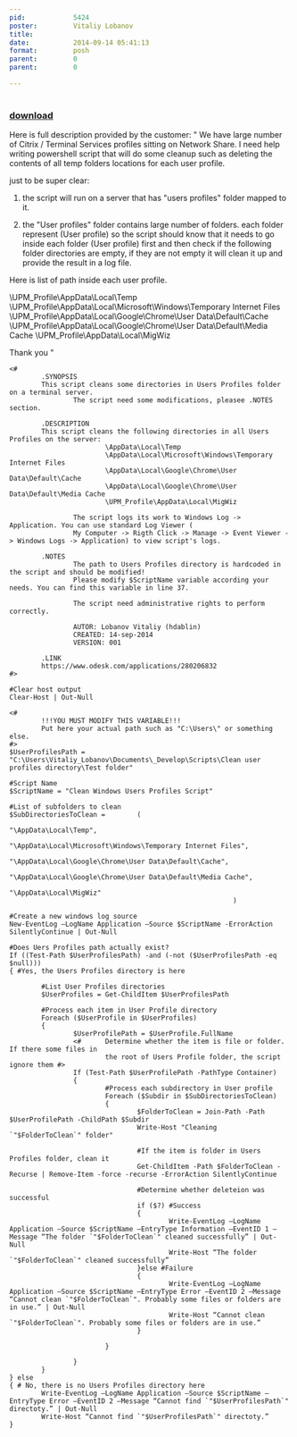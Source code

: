 ```yaml
---
pid:            5424
poster:         Vitaliy Lobanov
title:          
date:           2014-09-14 05:41:13
format:         posh
parent:         0
parent:         0

---
```


# 

### [download](5424.ps1)

Here is full description provided by the customer:
"
We have large number of Citrix / Terminal Services profiles sitting on Network Share. I need help writing powershell script that will do some cleanup such as deleting the contents of all temp folders locations for each user profile.  

just to be super clear: 

1. the script will run on a server that has "users profiles" folder mapped to it. 

2. the "User profiles" folder contains large number of folders. each folder represent (User profile) so the script should know that it needs to go inside each folder (User profile) first and then check if the following folder directories are empty, if they are not empty it will clean it up and provide the result in a log file. 

Here is list of path inside each user profile. 

\UPM_Profile\AppData\Local\Temp
\UPM_Profile\AppData\Local\Microsoft\Windows\Temporary Internet Files
\UPM_Profile\AppData\Local\Google\Chrome\User Data\Default\Cache
\UPM_Profile\AppData\Local\Google\Chrome\User Data\Default\Media Cache
\UPM_Profile\AppData\Local\MigWiz

Thank you
"

```posh
<#
        .SYNOPSIS
        This script cleans some directories in Users Profiles folder on a terminal server.
                The script need some modifications, pleasee .NOTES section.
               
        .DESCRIPTION
        This script cleans the following directories in all Users Profiles on the server:
                        \AppData\Local\Temp
                        \AppData\Local\Microsoft\Windows\Temporary Internet Files
                        \AppData\Local\Google\Chrome\User Data\Default\Cache
                        \AppData\Local\Google\Chrome\User Data\Default\Media Cache
                        \UPM_Profile\AppData\Local\MigWiz
               
                The script logs its work to Windows Log -> Application. You can use standard Log Viewer (
                My Computer -> Rigth Click -> Manage -> Event Viewer -> Windows Logs -> Application) to view script's logs.
               
        .NOTES
                The path to Users Profiles directory is hardcoded in the script and should be modified!
                Please modify $ScriptName variable according your needs. You can find this variable in line 37.
               
                The script need administrative rights to perform correctly.
               
                AUTOR: Lobanov Vitaliy (hdablin)
                CREATED: 14-sep-2014
                VERSION: 001
       
        .LINK  
        https://www.odesk.com/applications/280206832
#>
 
#Clear host output
Clear-Host | Out-Null
 
<#
        !!!YOU MUST MODIFY THIS VARIABLE!!!
        Put here your actual path such as "C:\Users\" or something else.
#>     
$UserProfilesPath = "C:\Users\Vitaliy_Lobanov\Documents\_Develop\Scripts\Clean user profiles directory\Test folder"
 
#Script Name
$ScriptName = "Clean Windows Users Profiles Script"
 
#List of subfolders to clean
$SubDirectoriesToClean =        (      
                                                                "\AppData\Local\Temp",
                                                                "\AppData\Local\Microsoft\Windows\Temporary Internet Files",
                                                                "\AppData\Local\Google\Chrome\User Data\Default\Cache",
                                                                "\AppData\Local\Google\Chrome\User Data\Default\Media Cache",
                                                                "\AppData\Local\MigWiz"
                                                        )
 
#Create a new windows log source
New-EventLog –LogName Application –Source $ScriptName -ErrorAction SilentlyContinue | Out-Null
 
#Does Uers Profiles path actually exist?
If ((Test-Path $UserProfilesPath) -and (-not ($UserProfilesPath -eq $null)))
{ #Yes, the Users Profiles directory is here
 
        #List User Profiles directories
        $UserProfiles = Get-ChildItem $UserProfilesPath
 
        #Process each item in User Profile directory
        Foreach ($UserProfile in $UserProfiles)
        {
                $UserProfilePath = $UserProfile.FullName
                <#      Determine whether the item is file or folder.   If there some files in
                        the root of Users Profile folder, the script ignore them #>            
                If (Test-Path $UserProfilePath -PathType Container)
                {
                        #Process each subdirectory in User profile
                        Foreach ($Subdir in $SubDirectoriesToClean)
                        {
                                $FolderToClean = Join-Path -Path $UserProfilePath -ChildPath $Subdir
                                Write-Host "Cleaning `"$FolderToClean`" folder"
                               
                                #If the item is folder in Users Profiles folder, clean it
                                Get-ChildItem -Path $FolderToClean -Recurse | Remove-Item -force -recurse -ErrorAction SilentlyContinue
               
                                #Determine whether deleteion was successful
                                if ($?) #Success
                                {
                                        Write-EventLog –LogName Application –Source $ScriptName –EntryType Information –EventID 1 –Message “The folder `"$FolderToClean`" cleaned successfully” | Out-Null
                                        Write-Host “The folder `"$FolderToClean`" cleaned successfully”
                                }else #Failure
                                {
                                        Write-EventLog –LogName Application –Source $ScriptName –EntryType Error –EventID 2 –Message “Cannot clean `"$FolderToClean`". Probably some files or folders are in use.” | Out-Null
                                        Write-Host “Cannot clean `"$FolderToClean`". Probably some files or folders are in use.”
                                }
               
                        }
                       
                }
        }      
} else
{ # No, there is no Users Profiles directory here
        Write-EventLog –LogName Application –Source $ScriptName –EntryType Error –EventID 2 –Message “Cannot find `"$UserProfilesPath`" directoty.” | Out-Null
        Write-Host “Cannot find `"$UserProfilesPath`" directoty.”
}
```
